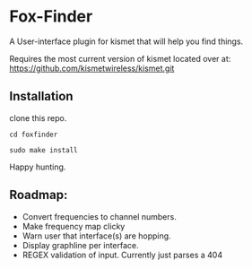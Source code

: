 # Fox-Finder
A User-interface plugin for kismet that will help you find things.

Requires the most current version of kismet located over at:
https://github.com/kismetwireless/kismet.git

## Installation
clone this repo.

```cd foxfinder```

```sudo make install```

Happy hunting.

## Roadmap:
* Convert frequencies to channel numbers.
* Make frequency map clicky
* Warn user that interface(s) are hopping.
* Display graphline per interface.
* REGEX validation of input. Currently just parses a 404
